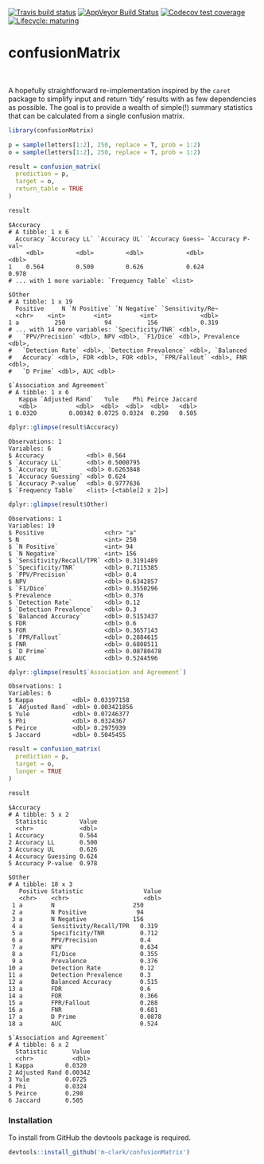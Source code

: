 
<!-- badges: start -->

[![Travis build
status](https://travis-ci.org/m-clark/confusionMatrix.svg?branch=master)](https://travis-ci.org/m-clark/confusionMatrix)
[![AppVeyor Build
Status](https://ci.appveyor.com/api/projects/status/github/m-clark/confusionMatrix?branch=master&svg=true)](https://ci.appveyor.com/project/m-clark/confusionMatrix)
[![Codecov test
coverage](https://codecov.io/gh/m-clark/confusionMatrix/branch/master/graph/badge.svg)](https://codecov.io/gh/m-clark/confusionMatrix?branch=master)
[![Lifecycle:
maturing](https://img.shields.io/badge/lifecycle-experimental-blue.svg)](https://www.tidyverse.org/lifecycle/#experimental)
<!-- <a href="https://github.com/m-clark/confusionMatrix" alt="Miscellaneous Shenanigans"> -->
<!--         <img src="https://img.shields.io/badge/Status-Meh-ff5500.svg?colorA=00aaff&longCache=true&style=for-the-badge"  width=20.5%/></a> -->

<!-- badges: end -->

# confusionMatrix

<br>

A hopefully straightforward re-implementation inspired by the `caret`
package to simplify input and return ‘tidy’ results with as few
dependencies as possible. The goal is to provide a wealth of simple(\!)
summary statistics that can be calculated from a single confusion
matrix.

``` r
library(confusionMatrix)

p = sample(letters[1:2], 250, replace = T, prob = 1:2)
o = sample(letters[1:2], 250, replace = T, prob = 1:2)

result = confusion_matrix(
  prediction = p,
  target = o,
  return_table = TRUE
)

result
```

    $Accuracy
    # A tibble: 1 x 6
      Accuracy `Accuracy LL` `Accuracy UL` `Accuracy Guess~ `Accuracy P-val~
         <dbl>         <dbl>         <dbl>            <dbl>            <dbl>
    1    0.564         0.500         0.626            0.624            0.978
    # ... with 1 more variable: `Frequency Table` <list>
    
    $Other
    # A tibble: 1 x 19
      Positive     N `N Positive` `N Negative` `Sensitivity/Re~
      <chr>    <int>        <int>        <int>            <dbl>
    1 a          250           94          156            0.319
    # ... with 14 more variables: `Specificity/TNR` <dbl>,
    #   `PPV/Precision` <dbl>, NPV <dbl>, `F1/Dice` <dbl>, Prevalence <dbl>,
    #   `Detection Rate` <dbl>, `Detection Prevalence` <dbl>, `Balanced
    #   Accuracy` <dbl>, FDR <dbl>, FOR <dbl>, `FPR/Fallout` <dbl>, FNR <dbl>,
    #   `D Prime` <dbl>, AUC <dbl>
    
    $`Association and Agreement`
    # A tibble: 1 x 6
       Kappa `Adjusted Rand`   Yule    Phi Peirce Jaccard
       <dbl>           <dbl>  <dbl>  <dbl>  <dbl>   <dbl>
    1 0.0320         0.00342 0.0725 0.0324  0.298   0.505

``` r
dplyr::glimpse(result$Accuracy)
```

    Observations: 1
    Variables: 6
    $ Accuracy            <dbl> 0.564
    $ `Accuracy LL`       <dbl> 0.5000795
    $ `Accuracy UL`       <dbl> 0.6263848
    $ `Accuracy Guessing` <dbl> 0.624
    $ `Accuracy P-value`  <dbl> 0.9777636
    $ `Frequency Table`   <list> [<table[2 x 2]>]

``` r
dplyr::glimpse(result$Other)
```

    Observations: 1
    Variables: 19
    $ Positive                 <chr> "a"
    $ N                        <int> 250
    $ `N Positive`             <int> 94
    $ `N Negative`             <int> 156
    $ `Sensitivity/Recall/TPR` <dbl> 0.3191489
    $ `Specificity/TNR`        <dbl> 0.7115385
    $ `PPV/Precision`          <dbl> 0.4
    $ NPV                      <dbl> 0.6342857
    $ `F1/Dice`                <dbl> 0.3550296
    $ Prevalence               <dbl> 0.376
    $ `Detection Rate`         <dbl> 0.12
    $ `Detection Prevalence`   <dbl> 0.3
    $ `Balanced Accuracy`      <dbl> 0.5153437
    $ FDR                      <dbl> 0.6
    $ FOR                      <dbl> 0.3657143
    $ `FPR/Fallout`            <dbl> 0.2884615
    $ FNR                      <dbl> 0.6808511
    $ `D Prime`                <dbl> 0.08780478
    $ AUC                      <dbl> 0.5244596

``` r
dplyr::glimpse(result$`Association and Agreement`)
```

    Observations: 1
    Variables: 6
    $ Kappa           <dbl> 0.03197158
    $ `Adjusted Rand` <dbl> 0.003421856
    $ Yule            <dbl> 0.07246377
    $ Phi             <dbl> 0.0324367
    $ Peirce          <dbl> 0.2975939
    $ Jaccard         <dbl> 0.5045455

``` r
result = confusion_matrix(
  prediction = p,
  target = o,
  longer = TRUE
)

result
```

``` 
$Accuracy
# A tibble: 5 x 2
  Statistic         Value
  <chr>             <dbl>
1 Accuracy          0.564
2 Accuracy LL       0.500
3 Accuracy UL       0.626
4 Accuracy Guessing 0.624
5 Accuracy P-value  0.978

$Other
# A tibble: 18 x 3
   Positive Statistic                 Value
   <chr>    <chr>                     <dbl>
 1 a        N                      250     
 2 a        N Positive              94     
 3 a        N Negative             156     
 4 a        Sensitivity/Recall/TPR   0.319 
 5 a        Specificity/TNR          0.712 
 6 a        PPV/Precision            0.4   
 7 a        NPV                      0.634 
 8 a        F1/Dice                  0.355 
 9 a        Prevalence               0.376 
10 a        Detection Rate           0.12  
11 a        Detection Prevalence     0.3   
12 a        Balanced Accuracy        0.515 
13 a        FDR                      0.6   
14 a        FOR                      0.366 
15 a        FPR/Fallout              0.288 
16 a        FNR                      0.681 
17 a        D Prime                  0.0878
18 a        AUC                      0.524 

$`Association and Agreement`
# A tibble: 6 x 2
  Statistic       Value
  <chr>           <dbl>
1 Kappa         0.0320 
2 Adjusted Rand 0.00342
3 Yule          0.0725 
4 Phi           0.0324 
5 Peirce        0.298  
6 Jaccard       0.505  
```

### Installation

To install from GitHub the <span class="pack">devtools</span> package is
required.

``` r
devtools::install_github('m-clark/confusionMatrix')
```
